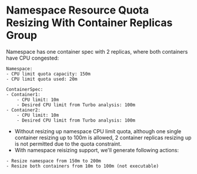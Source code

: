 # Namespace Resource Quota Resizing With Container Replicas Group

Namespace has one container spec with 2 replicas, where both containers have CPU congested:

```
Namespace:
- CPU limit quota capacity: 150m
- CPU limit quota used: 20m

ContainerSpec:
- Container1:
    - CPU limit: 10m
    - Desired CPU limit from Turbo analysis: 100m
- Container2:
    - CPU limit: 10m
    - Desired CPU limit from Turbo analysis: 100m
```

- Without resizing up namespace CPU limit quota, although one single container resizing up to 100m is allowed, 2 container replicas resizing up is not permitted due to the quota constraint.
- With namespace reisizing support, we'll generate following actions:
```
- Resize namespace from 150m to 200m
- Resize both containers from 10m to 100m (not executable)
```
